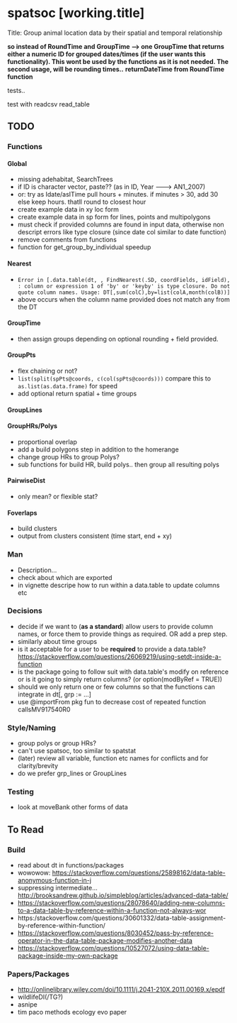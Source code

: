 # spatsoc [working.title]
Title: Group animal location data by their spatial and temporal relationship

**so instead of RoundTime and GroupTime --> one GroupTime that returns either a numeric
ID for grouped dates/times (if the user wants this functionality). This wont be used
by the functions as it is not needed. The second usage, will be rounding times..**
**returnDateTime from RoundTime function**

tests..

test with readcsv 
read_table



## TODO
### Functions
#### Global
* missing adehabitat, SearchTrees
* if ID is character vector, paste?? (as in ID, Year ---> AN1_2007)
* or: try   as Idate/asITime  pull hours + minutes. if minutes > 30, add 30 else keep hours. thatll round to closest hour
* create example data in xy loc form
* create example data in sp form for lines, points and multipolygons
* must check if provided columns are found in input data, otherwise non descript errors like type closure (since date col similar to date function)
* remove comments from functions
* function for get_group_by_individual speedup

#### Nearest
* `Error in [.data.table(dt, , FindNearest(.SD, coordFields, idField),  :
  column or expression 1 of 'by' or 'keyby' is type closure. Do not quote column names. Usage: DT[,sum(colC),by=list(colA,month(colB))]`
* above occurs when the column name provided does not match any from the DT

#### GroupTime
* then assign groups depending on optional rounding + field provided.

#### GroupPts
* flex chaining or not?
* `list(split(spPts@coords, c(col(spPts@coords)))` compare this to `as.list(as.data.frame)` for speed
* add optional return spatial + time groups

#### GroupLines

#### GroupHRs/Polys
* proportional overlap
* add a build polygons step in addition to the homerange
* change group HRs to group Polys?
* sub functions for build HR, build polys.. then group all resulting polys

#### PairwiseDist
* only mean? or flexible stat?

#### Foverlaps
* build clusters
* output from clusters consistent (time start, end + xy)


### Man
* Description...
* check about which are exported
* in vignette descripe how to run within a data.table to update columns etc

### Decisions
* decide if we want to (**as a standard**) allow users to provide column names, or force them to provide things as required. OR add a prep step.
* similarly about time groups
* is it acceptable for a user to be **required** to provide a data.table? https://stackoverflow.com/questions/26069219/using-setdt-inside-a-function
* is the package going to follow suit with data.table's modify on reference or is it going to simply return columns? (or option(modByRef = TRUE))
* should we only return one or few columns so that the functions can integrate in dt[, grp := ...]
* use @importFrom pkg fun to decrease cost of repeated function callsMV917540R0

### Style/Naming
* group polys or group HRs?
* can't use spatsoc, too similar to spatstat
* (later) review all variable, function etc names for conflicts and for clarity/brevity
* do we prefer grp_lines or GroupLines

### Testing
* look at moveBank other forms of data


## To Read
### Build
* read about dt in functions/packages
* wowowow: https://stackoverflow.com/questions/25898162/data-table-anonymous-function-in-j
* suppressing intermediate... http://brooksandrew.github.io/simpleblog/articles/advanced-data-table/
* https://stackoverflow.com/questions/28078640/adding-new-columns-to-a-data-table-by-reference-within-a-function-not-always-wor
* https:/stackoverflow.com/questions/30601332/data-table-assignment-by-reference-within-function/
* https://stackoverflow.com/questions/8030452/pass-by-reference-operator-in-the-data-table-package-modifies-another-data
* https://stackoverflow.com/questions/10527072/using-data-table-package-inside-my-own-package


### Papers/Packages
* http://onlinelibrary.wiley.com/doi/10.1111/j.2041-210X.2011.00169.x/epdf
* wildlifeDI(/TG?)
* asnipe
* tim paco methods ecology evo paper
